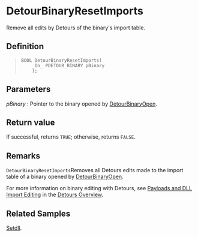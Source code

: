 DetourBinaryResetImports
========================

Remove all edits by Detours of the binary's import table.

Definition
----------

>     BOOL DetourBinaryResetImports(
>         _In_ PDETOUR_BINARY pBinary
>         );

Parameters
----------

*pBinary*
:   Pointer to the binary opened by
    [DetourBinaryOpen](DetourBinaryOpen.md).

Return value
------------

If successful, returns `TRUE`; otherwise, returns `FALSE`.

Remarks
-------

`DetourBinaryResetImports`Removes all Detours edits made to the import
table of a binary opened by
[DetourBinaryOpen](DetourBinaryOpen.md).

For more information on binary editing with Detours, see [Payloads and
DLL Import Editing](OwerviewPayloads.md) in the [Detours
Overview](Home.md).

Related Samples
---------------

[Setdll](SampleSetdll.md).
